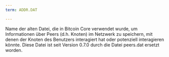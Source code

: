 ```yaml
---
term: ADDR.DAT

---
```

Name der alten Datei, die in Bitcoin Core verwendet wurde, um Informationen über Peers (d.h. Knoten) im Netzwerk zu speichern, mit denen der Knoten des Benutzers interagiert hat oder potenziell interagieren könnte. Diese Datei ist seit Version 0.7.0 durch die Datei peers.dat ersetzt worden.